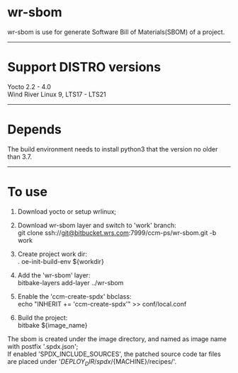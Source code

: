 # wr-sbom
wr-sbom is use for generate Software Bill of Materials(SBOM) of a project.

----------------------------------------------------------------------------------------
# Support DISTRO versions
Yocto 2.2 - 4.0   
Wind River Linux 9, LTS17 - LTS21  


----------------------------------------------------------------------------------------
# Depends
The build environment needs to install python3 that the version no older than 3.7.


----------------------------------------------------------------------------------------
# To use
1. Download yocto or setup wrlinux;  

2. Download wr-sbom layer and switch to 'work' branch:  
	git clone ssh://git@bitbucket.wrs.com:7999/ccm-ps/wr-sbom.git -b work  

3. Create project work dir:  
	. oe-init-build-env ${workdir}  

4. Add the 'wr-sbom' layer:  
	bitbake-layers add-layer ../wr-sbom  

5. Enable the 'ccm-create-spdx' bbclass:  
	echo "INHERIT += 'ccm-create-spdx'" >> conf/local.conf  

6. Build the project:  
	bitbake ${image_name}  


The sbom is created under the image directory, and named as image name with postfix '.spdx.json';  
If enabled 'SPDX_INCLUDE_SOURCES', the patched source code tar files are placed under '${DEPLOY_DIR}/spdx/${MACHINE}/recipes/'.

